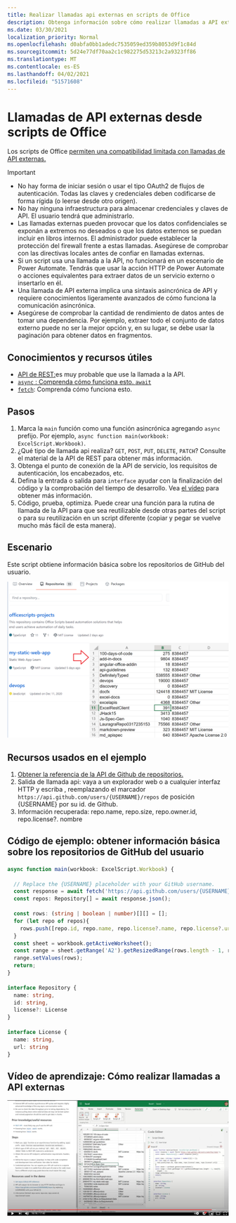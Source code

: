 ```yaml
---
title: Realizar llamadas api externas en scripts de Office
description: Obtenga información sobre cómo realizar llamadas a API externas en scripts de Office.
ms.date: 03/30/2021
localization_priority: Normal
ms.openlocfilehash: d0abfa0bb1adedc7535059ed359b8053d9f1c84d
ms.sourcegitcommit: 5d24e77df70aa2c1c982275d53213c2a9323ff86
ms.translationtype: MT
ms.contentlocale: es-ES
ms.lasthandoff: 04/02/2021
ms.locfileid: "51571608"
---
```

# <a name="external-api-calls-from-office-scripts"></a>Llamadas de API externas desde scripts de Office

Los scripts de Office [permiten una compatibilidad limitada con llamadas de API externas.](../../develop/external-calls.md)

> [!IMPORTANT]
>
> * No hay forma de iniciar sesión o usar el tipo OAuth2 de flujos de autenticación. Todas las claves y credenciales deben codificarse de forma rígida (o leerse desde otro origen).
> * No hay ninguna infraestructura para almacenar credenciales y claves de API. El usuario tendrá que administrarlo.
> * Las llamadas externas pueden provocar que los datos confidenciales se exponán a extremos no deseados o que los datos externos se puedan incluir en libros internos. El administrador puede establecer la protección del firewall frente a estas llamadas. Asegúrese de comprobar con las directivas locales antes de confiar en llamadas externas.
> * Si un script usa una llamada a la API, no funcionará en un escenario de Power Automate. Tendrás que usar la acción HTTP de Power Automate o acciones equivalentes para extraer datos de un servicio externo o insertarlo en él.
> * Una llamada de API externa implica una sintaxis asincrónica de API y requiere conocimientos ligeramente avanzados de cómo funciona la comunicación asincrónica.
> * Asegúrese de comprobar la cantidad de rendimiento de datos antes de tomar una dependencia. Por ejemplo, extraer todo el conjunto de datos externo puede no ser la mejor opción y, en su lugar, se debe usar la paginación para obtener datos en fragmentos.

## <a name="useful-knowledge-and-resources"></a>Conocimientos y recursos útiles

* [API de REST:](https://en.wikipedia.org/wiki/Representational_state_transfer)es muy probable que use la llamada a la API.
* [ `async` : Comprenda cómo funciona esto. `await` ](https://developer.mozilla.org/docs/Learn/JavaScript/Asynchronous/Async_await)
* [`fetch`](https://developer.mozilla.org/docs/Web/API/Fetch_API/Using_Fetch): Comprenda cómo funciona esto.

## <a name="steps"></a>Pasos

1. Marca la `main` función como una función asincrónica agregando `async` prefijo. Por ejemplo, `async function main(workbook: ExcelScript.Workbook)`.
1. ¿Qué tipo de llamada api realiza? `GET`, `POST`, `PUT`, `DELETE`, `PATCH`? Consulte el material de la API de REST para obtener más información.
1. Obtenga el punto de conexión de la API de servicio, los requisitos de autenticación, los encabezados, etc.
1. Defina la entrada o salida para `interface` ayudar con la finalización del código y la comprobación del tiempo de desarrollo. Vea [el vídeo](#training-video-how-to-make-external-api-calls) para obtener más información.
1. Código, prueba, optimiza. Puede crear una función para la rutina de llamada de la API para que sea reutilizable desde otras partes del script o para su reutilización en un script diferente (copiar y pegar se vuelve mucho más fácil de esta manera).

## <a name="scenario"></a>Escenario

Este script obtiene información básica sobre los repositorios de GitHub del usuario.

![Ejemplo de obtener información de repositorios](../../images/git.png)

## <a name="resources-used-in-the-sample"></a>Recursos usados en el ejemplo

1. [Obtener la referencia de la API de Github de repositorios.](https://docs.github.com/rest/reference/repos#list-repositories-for-a-user)
1. Salida de llamada api: vaya a un explorador web o a cualquier interfaz HTTP y escriba , reemplazando el marcador `https://api.github.com/users/{USERNAME}/repos` de posición {USERNAME} por su id. de Github.
1. Información recuperada: repo.name, repo.size, repo.owner.id, repo.license?. nombre

## <a name="sample-code-get-basic-information-about-users-github-repositories"></a>Código de ejemplo: obtener información básica sobre los repositorios de GitHub del usuario

```TypeScript
async function main(workbook: ExcelScript.Workbook) {

  // Replace the {USERNAME} placeholder with your GitHub username.
  const response = await fetch('https://api.github.com/users/{USERNAME}/repos');
  const repos: Repository[] = await response.json();
  
  const rows: (string | boolean | number)[][] = [];
  for (let repo of repos){ 
    rows.push([repo.id, repo.name, repo.license?.name, repo.license?.url])
  }
  const sheet = workbook.getActiveWorksheet();
  const range = sheet.getRange('A2').getResizedRange(rows.length - 1, rows[0].length - 1);
  range.setValues(rows);
  return;
}

interface Repository {
  name: string,
  id: string,
  license?: License 
}

interface License {
  name: string,
  url: string
}
```

## <a name="training-video-how-to-make-external-api-calls"></a>Vídeo de aprendizaje: Cómo realizar llamadas a API externas

[![Ver vídeo sobre cómo realizar llamadas a API externas](../../images/api-vid.png)](https://youtu.be/fulP29J418E "Vídeo sobre cómo realizar llamadas a API externas")
